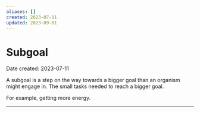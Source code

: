 ```yaml
---
aliases: []
created: 2023-07-11
updated: 2023-09-01
---
```


# Subgoal
Date created: 2023-07-11

A subgoal is a step on the way towards a bigger goal than an organism might engage in. The small tasks needed to reach a bigger goal.

For example, getting more energy.

---